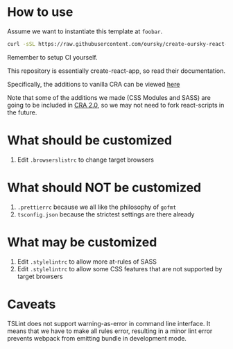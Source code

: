 # How to use

Assume we want to instantiate this template at `foobar`.

```sh
curl -sSL https://raw.githubusercontent.com/oursky/create-oursky-react-app/master/bootstrap.sh | sh -s foobar
```

Remember to setup CI yourself.

This repository is essentially create-react-app, so read their documentation.

Specifically, the additions to vanilla CRA can be viewed [here](https://github.com/oursky/create-react-app/commits/v1.1.1-custom)

Note that some of the additions we made (CSS Modules and SASS) are going to be included in [CRA 2.0](https://github.com/facebook/create-react-app/issues/3815), so we may not need to fork react-scripts in the future.

# What should be customized

1. Edit `.browserslistrc` to change target browsers

# What should NOT be customized

1. `.prettierrc` because we all like the philosophy of `gofmt`
2. `tsconfig.json` because the strictest settings are there already

# What may be customized

1. Edit `.stylelintrc` to allow more at-rules of SASS
2. Edit `.stylelintrc` to allow some CSS features that are not supported by target browsers

# Caveats

TSLint does not support warning-as-error in command line interface. It means that we have to make all rules error, resulting in a minor lint error prevents webpack from emitting bundle in development mode.
